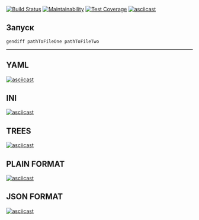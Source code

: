 [![Build Status](https://travis-ci.org/ebces/project-lvl2-s487.svg?branch=master)](https://travis-ci.org/ebces/project-lvl2-s487)
[![Maintainability](https://api.codeclimate.com/v1/badges/a7506082f102064c59ae/maintainability)](https://codeclimate.com/github/ebces/project-lvl2-s487/maintainability)
[![Test Coverage](https://api.codeclimate.com/v1/badges/a7506082f102064c59ae/test_coverage)](https://codeclimate.com/github/ebces/project-lvl2-s487/test_coverage)
[![asciicast](https://asciinema.org/a/MB9JxSlUYT4bfRL0J58jWAqBr.svg)](https://asciinema.org/a/MB9JxSlUYT4bfRL0J58jWAqBr)

## Запуск

    gendiff pathToFileOne pathToFileTwo
***

## YAML
[![asciicast](https://asciinema.org/a/a0SLawfwmjBCpEo3mzPGb1zrg.svg)](https://asciinema.org/a/a0SLawfwmjBCpEo3mzPGb1zrg)
## INI
[![asciicast](https://asciinema.org/a/LVhVY3l46MtjzrlhgY7TZ5ViD.svg)](https://asciinema.org/a/LVhVY3l46MtjzrlhgY7TZ5ViD)
## TREES
[![asciicast](https://asciinema.org/a/5dMSRN0s50ke1Amz2wMGeeKxk.svg)](https://asciinema.org/a/5dMSRN0s50ke1Amz2wMGeeKxk)
## PLAIN FORMAT
[![asciicast](https://asciinema.org/a/SSTcZ3PdYfv5IvrWhRIF7Z7KR.svg)](https://asciinema.org/a/SSTcZ3PdYfv5IvrWhRIF7Z7KR)
## JSON FORMAT
[![asciicast](https://asciinema.org/a/Uiftm1bEwe55OacISX9Tn4Trd.svg)](https://asciinema.org/a/Uiftm1bEwe55OacISX9Tn4Trd)
